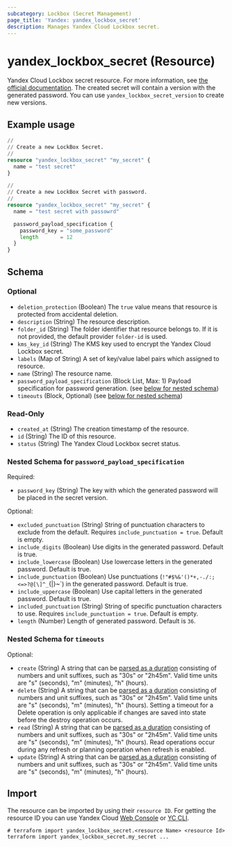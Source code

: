 ```yaml
---
subcategory: Lockbox (Secret Management)
page_title: 'Yandex: yandex_lockbox_secret'
description: Manages Yandex Cloud Lockbox secret.
---
```


# yandex_lockbox_secret (Resource)

Yandex Cloud Lockbox secret resource. For more information, see [the official documentation](https://yandex.cloud/docs/lockbox/). The created secret will contain a version with the generated password. You can use `yandex_lockbox_secret_version` to create new versions.

## Example usage

```terraform
//
// Create a new LockBox Secret.
//
resource "yandex_lockbox_secret" "my_secret" {
  name = "test secret"
}
```

```terraform
//
// Create a new LockBox Secret with password.
//
resource "yandex_lockbox_secret" "my_secret" {
  name = "test secret with passowrd"

  password_payload_specification {
    password_key = "some_password"
    length       = 12
  }
}
```

<!-- schema generated by tfplugindocs -->
## Schema

### Optional

- `deletion_protection` (Boolean) The `true` value means that resource is protected from accidental deletion.
- `description` (String) The resource description.
- `folder_id` (String) The folder identifier that resource belongs to. If it is not provided, the default provider `folder-id` is used.
- `kms_key_id` (String) The KMS key used to encrypt the Yandex Cloud Lockbox secret.
- `labels` (Map of String) A set of key/value label pairs which assigned to resource.
- `name` (String) The resource name.
- `password_payload_specification` (Block List, Max: 1) Payload specification for password generation. (see [below for nested schema](#nestedblock--password_payload_specification))
- `timeouts` (Block, Optional) (see [below for nested schema](#nestedblock--timeouts))

### Read-Only

- `created_at` (String) The creation timestamp of the resource.
- `id` (String) The ID of this resource.
- `status` (String) The Yandex Cloud Lockbox secret status.

<a id="nestedblock--password_payload_specification"></a>
### Nested Schema for `password_payload_specification`

Required:

- `password_key` (String) The key with which the generated password will be placed in the secret version.

Optional:

- `excluded_punctuation` (String) String of punctuation characters to exclude from the default. Requires `include_punctuation = true`. Default is empty.
- `include_digits` (Boolean) Use digits in the generated password. Default is true.
- `include_lowercase` (Boolean) Use lowercase letters in the generated password. Default is true.
- `include_punctuation` (Boolean) Use punctuations (`!"#$%&'()*+,-./:;<=>?@[\]^_`{|}~`) in the generated password. Default is true.
- `include_uppercase` (Boolean) Use capital letters in the generated password. Default is true.
- `included_punctuation` (String) String of specific punctuation characters to use. Requires `include_punctuation = true`. Default is empty.
- `length` (Number) Length of generated password. Default is `36`.


<a id="nestedblock--timeouts"></a>
### Nested Schema for `timeouts`

Optional:

- `create` (String) A string that can be [parsed as a duration](https://pkg.go.dev/time#ParseDuration) consisting of numbers and unit suffixes, such as "30s" or "2h45m". Valid time units are "s" (seconds), "m" (minutes), "h" (hours).
- `delete` (String) A string that can be [parsed as a duration](https://pkg.go.dev/time#ParseDuration) consisting of numbers and unit suffixes, such as "30s" or "2h45m". Valid time units are "s" (seconds), "m" (minutes), "h" (hours). Setting a timeout for a Delete operation is only applicable if changes are saved into state before the destroy operation occurs.
- `read` (String) A string that can be [parsed as a duration](https://pkg.go.dev/time#ParseDuration) consisting of numbers and unit suffixes, such as "30s" or "2h45m". Valid time units are "s" (seconds), "m" (minutes), "h" (hours). Read operations occur during any refresh or planning operation when refresh is enabled.
- `update` (String) A string that can be [parsed as a duration](https://pkg.go.dev/time#ParseDuration) consisting of numbers and unit suffixes, such as "30s" or "2h45m". Valid time units are "s" (seconds), "m" (minutes), "h" (hours).

## Import

The resource can be imported by using their `resource ID`. For getting the resource ID you can use Yandex Cloud [Web Console](https://console.yandex.cloud) or [YC CLI](https://yandex.cloud/docs/cli/quickstart).

```shell
# terraform import yandex_lockbox_secret.<resource Name> <resource Id>
terraform import yandex_lockbox_secret.my_secret ...
```
